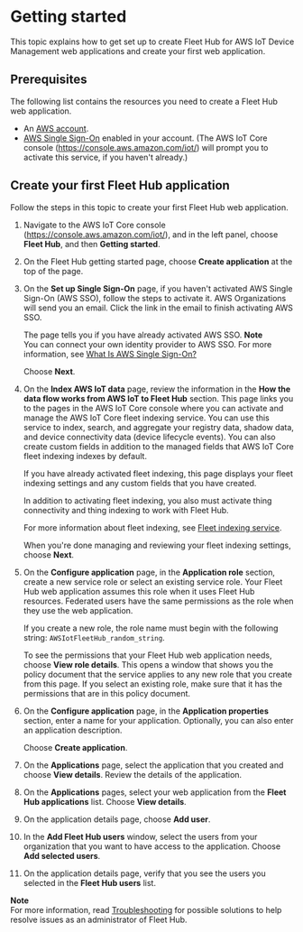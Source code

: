 # Getting started<a name="aws-iot-monitor-admin-getting-started"></a>

This topic explains how to get set up to create Fleet Hub for AWS IoT Device Management web applications and create your first web application\.

## Prerequisites<a name="aws-iot-monitor-admin-getting-started-prereqs"></a>

The following list contains the resources you need to create a Fleet Hub web application\.
+ An [AWS account](https://aws.amazon.com)\.
+ [AWS Single Sign\-On](https://aws.amazon.com/single-sign-on/) enabled in your account\. \(The AWS IoT Core console \([https://console\.aws\.amazon\.com/iot/](https://console.aws.amazon.com/iot/)\) will prompt you to activate this service, if you haven't already\.\)

## Create your first Fleet Hub application<a name="aws-iot-monitor-admin-getting-started-first-app"></a>

Follow the steps in this topic to create your first Fleet Hub web application\.

1. Navigate to the AWS IoT Core console \([https://console\.aws\.amazon\.com/iot/](https://console.aws.amazon.com/iot/)\), and in the left panel, choose **Fleet Hub**, and then **Getting started**\.

1. On the Fleet Hub getting started page, choose **Create application** at the top of the page\.

1. On the **Set up Single Sign\-On** page, if you haven't activated AWS Single Sign\-On \(AWS SSO\), follow the steps to activate it\. AWS Organizations will send you an email\. Click the link in the email to finish activating AWS SSO\.

   The page tells you if you have already activated AWS SSO\.
**Note**  
You can connect your own identity provider to AWS SSO\. For more information, see [What Is AWS Single Sign\-On?](https://docs.aws.amazon.com/singlesignon/latest/userguide/)

   Choose **Next**\.

1. On the **Index AWS IoT data** page, review the information in the **How the data flow works from AWS IoT to Fleet Hub** section\. This page links you to the pages in the AWS IoT Core console where you can activate and manage the AWS IoT Core fleet indexing service\. You can use this service to index, search, and aggregate your registry data, shadow data, and device connectivity data \(device lifecycle events\)\. You can also create custom fields in addition to the managed fields that AWS IoT Core fleet indexing indexes by default\.

   If you have already activated fleet indexing, this page displays your fleet indexing settings and any custom fields that you have created\.

   In addition to activating fleet indexing, you also must activate thing connectivity and thing indexing to work with Fleet Hub\.

   For more information about fleet indexing, see [Fleet indexing service](https://docs.aws.amazon.com/iot/latest/developerguide/iot-indexing.html)\.

   When you're done managing and reviewing your fleet indexing settings, choose **Next**\.

1. On the **Configure application** page, in the **Application role** section, create a new service role or select an existing service role\. Your Fleet Hub web application assumes this role when it uses Fleet Hub resources\. Federated users have the same permissions as the role when they use the web application\.

   If you create a new role, the role name must begin with the following string: `AWSIotFleetHub_random_string`\.

   To see the permissions that your Fleet Hub web application needs, choose **View role details**\. This opens a window that shows you the policy document that the service applies to any new role that you create from this page\. If you select an existing role, make sure that it has the permissions that are in this policy document\.

1. On the **Configure application** page, in the **Application properties** section, enter a name for your application\. Optionally, you can also enter an application description\.

   Choose **Create application**\.

1. On the **Applications** page, select the application that you created and choose **View details**\. Review the details of the application\.

1. On the **Applications** pages, select your web application from the **Fleet Hub applications** list\. Choose **View details**\.

1. On the application details page, choose **Add user**\.

1. In the **Add Fleet Hub users** window, select the users from your organization that you want to have access to the application\. Choose **Add selected users**\.

1. On the application details page, verify that you see the users you selected in the **Fleet Hub users** list\.

**Note**  
For more information, read [Troubleshooting](aws-iot-monitor-admin-troubleshoot.md) for possible solutions to help resolve issues as an administrator of Fleet Hub\.